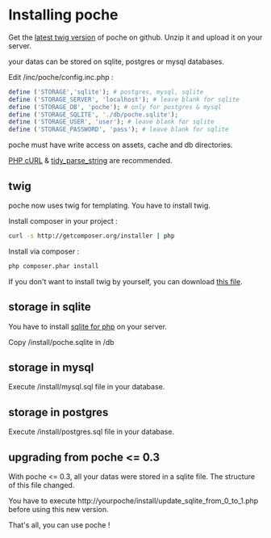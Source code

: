 # Installing poche

Get the [latest twig version](https://github.com/inthepoche/poche/archive/twig.zip) of poche on github. Unzip it and upload it on your server.

your datas can be stored on sqlite, postgres or mysql databases.

Edit /inc/poche/config.inc.php :

```php
define ('STORAGE','sqlite'); # postgres, mysql, sqlite
define ('STORAGE_SERVER', 'localhost'); # leave blank for sqlite
define ('STORAGE_DB', 'poche'); # only for postgres & mysql
define ('STORAGE_SQLITE', './db/poche.sqlite');
define ('STORAGE_USER', 'user'); # leave blank for sqlite
define ('STORAGE_PASSWORD', 'pass'); # leave blank for sqlite
```

poche must have write access on assets, cache and db directories.

[PHP cURL](http://www.php.net/manual/en/book.curl.php) & [tidy_parse_string](http://www.php.net/manual/en/tidy.parsestring.php) are recommended.

## twig
poche now uses twig for templating. You have to install twig. 

Install composer in your project : 
```bash
curl -s http://getcomposer.org/installer | php
```
Install via composer : 
```bash
php composer.phar install
```

If you don't want to install twig by yourself, you can download [this file](http://static.inthepoche.com/files/poche-1.0-latest-with-twig.zip).

## storage in sqlite 
You have to install [sqlite for php](http://www.php.net/manual/en/book.sqlite.php) on your server.

Copy /install/poche.sqlite in /db

## storage in mysql
Execute /install/mysql.sql file in your database.

## storage in postgres 
Execute /install/postgres.sql file in your database.

## upgrading from poche <= 0.3
With poche <= 0.3, all your datas were stored in a sqlite file. The structure of this file changed. 

You have to execute http://yourpoche/install/update_sqlite_from_0_to_1.php before using this new version.

That's all, you can use poche ! 